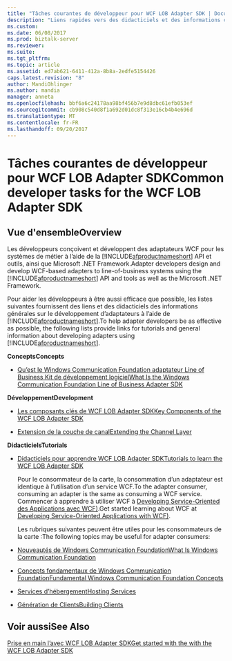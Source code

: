 ```yaml
---
title: "Tâches courantes de développeur pour WCF LOB Adapter SDK | Documents Microsoft"
description: "Liens rapides vers des didacticiels et des informations conceptuelles sur la création d’adaptateurs à l’aide de WCF LOB Adapter SDK"
ms.custom: 
ms.date: 06/08/2017
ms.prod: biztalk-server
ms.reviewer: 
ms.suite: 
ms.tgt_pltfrm: 
ms.topic: article
ms.assetid: ed7ab621-6411-412a-8b8a-2edfe5154426
caps.latest.revision: "8"
author: MandiOhlinger
ms.author: mandia
manager: anneta
ms.openlocfilehash: bbf6a6c24178aa98bf456b7e9d8dbc61efb053ef
ms.sourcegitcommit: cb908c540d8f1a692d01dc8f313e16cb4b4e696d
ms.translationtype: MT
ms.contentlocale: fr-FR
ms.lasthandoff: 09/20/2017
---
```

# <a name="common-developer-tasks-for-the-wcf-lob-adapter-sdk"></a><span data-ttu-id="4eef9-103">Tâches courantes de développeur pour WCF LOB Adapter SDK</span><span class="sxs-lookup"><span data-stu-id="4eef9-103">Common developer tasks for the WCF LOB Adapter SDK</span></span>

## <a name="overview"></a><span data-ttu-id="4eef9-104">Vue d'ensemble</span><span class="sxs-lookup"><span data-stu-id="4eef9-104">Overview</span></span>

<span data-ttu-id="4eef9-105">Les développeurs conçoivent et développent des adaptateurs WCF pour les systèmes de métier à l’aide de la [!INCLUDE[afproductnameshort](../../includes/afproductnameshort-md.md)] API et outils, ainsi que Microsoft .NET Framework.</span><span class="sxs-lookup"><span data-stu-id="4eef9-105">Adapter developers design and develop WCF-based adapters to line-of-business systems using the [!INCLUDE[afproductnameshort](../../includes/afproductnameshort-md.md)] API and tools as well as the Microsoft .NET Framework.</span></span>  
  
 <span data-ttu-id="4eef9-106">Pour aider les développeurs à être aussi efficace que possible, les listes suivantes fournissent des liens et des didacticiels des informations générales sur le développement d’adaptateurs à l’aide de [!INCLUDE[afproductnameshort](../../includes/afproductnameshort-md.md)].</span><span class="sxs-lookup"><span data-stu-id="4eef9-106">To help adapter developers be as effective as possible, the following lists provide links for tutorials and general information about developing adapters using [!INCLUDE[afproductnameshort](../../includes/afproductnameshort-md.md)].</span></span>  
  
<span data-ttu-id="4eef9-107">**Concepts**</span><span class="sxs-lookup"><span data-stu-id="4eef9-107">**Concepts**</span></span>  
  
-   [<span data-ttu-id="4eef9-108">Qu’est le Windows Communication Foundation adaptateur Line of Business Kit de développement logiciel</span><span class="sxs-lookup"><span data-stu-id="4eef9-108">What Is the Windows Communication Foundation Line of Business Adapter SDK</span></span>](what-is-the-windows-communication-foundation-line-of-business-adapter-sdk.md)  
  

<span data-ttu-id="4eef9-109">**Développement**</span><span class="sxs-lookup"><span data-stu-id="4eef9-109">**Development**</span></span>  
  
 
-   [<span data-ttu-id="4eef9-110">Les composants clés de WCF LOB Adapter SDK</span><span class="sxs-lookup"><span data-stu-id="4eef9-110">Key Components of the WCF LOB Adapter SDK</span></span>](key-components-of-the-wcf-lob-adapter-sdk.md) 
  
-   [<span data-ttu-id="4eef9-111">Extension de la couche de canal</span><span class="sxs-lookup"><span data-stu-id="4eef9-111">Extending the Channel Layer</span></span>](https://docs.microsoft.com/dotnet/framework/wcf/extending/extending-the-channel-layer)  
  

<span data-ttu-id="4eef9-112">**Didacticiels**</span><span class="sxs-lookup"><span data-stu-id="4eef9-112">**Tutorials**</span></span>  
  
-   [<span data-ttu-id="4eef9-113">Didacticiels pour apprendre WCF LOB Adapter SDK</span><span class="sxs-lookup"><span data-stu-id="4eef9-113">Tutorials to learn the WCF LOB Adapter SDK</span></span>](tutorials-to-learn-the-wcf-lob-adapter-sdk.md) 
  
    <span data-ttu-id="4eef9-114">Pour le consommateur de la carte, la consommation d’un adaptateur est identique à l’utilisation d’un service WCF.</span><span class="sxs-lookup"><span data-stu-id="4eef9-114">To the adapter consumer, consuming an adapter is the same as consuming a WCF service.</span></span> <span data-ttu-id="4eef9-115">Commencer à apprendre à utiliser WCF à [Developing Service-Oriented des Applications avec WCF)](https://docs.microsoft.com/dotnet/framework/wcf).</span><span class="sxs-lookup"><span data-stu-id="4eef9-115">Get started learning about WCF at [Developing Service-Oriented Applications with WCF)](https://docs.microsoft.com/dotnet/framework/wcf).</span></span>
  
    <span data-ttu-id="4eef9-116">Les rubriques suivantes peuvent être utiles pour les consommateurs de la carte :</span><span class="sxs-lookup"><span data-stu-id="4eef9-116">The following topics may be useful for adapter consumers:</span></span>  
  
-   [<span data-ttu-id="4eef9-117">Nouveautés de Windows Communication Foundation</span><span class="sxs-lookup"><span data-stu-id="4eef9-117">What Is Windows Communication Foundation</span></span>](https://docs.microsoft.com/dotnet/framework/wcf/whats-wcf)  
  
-   [<span data-ttu-id="4eef9-118">Concepts fondamentaux de Windows Communication Foundation</span><span class="sxs-lookup"><span data-stu-id="4eef9-118">Fundamental Windows Communication Foundation Concepts</span></span>](https://docs.microsoft.com/dotnet/framework/wcf/fundamental-concepts)  
  
-   [<span data-ttu-id="4eef9-119">Services d’hébergement</span><span class="sxs-lookup"><span data-stu-id="4eef9-119">Hosting Services</span></span>](https://docs.microsoft.com/dotnet/framework/wcf/hosting-services)  
  
-   [<span data-ttu-id="4eef9-120">Génération de Clients</span><span class="sxs-lookup"><span data-stu-id="4eef9-120">Building Clients</span></span>](https://docs.microsoft.com/dotnet/framework/wcf/building-clients)  
  
## <a name="see-also"></a><span data-ttu-id="4eef9-121">Voir aussi</span><span class="sxs-lookup"><span data-stu-id="4eef9-121">See Also</span></span>  
 [<span data-ttu-id="4eef9-122">Prise en main l’avec WCF LOB Adapter SDK</span><span class="sxs-lookup"><span data-stu-id="4eef9-122">Get started with the with the WCF LOB Adapter SDK</span></span>](get-started-with-the-with-the-wcf-lob-adapter-sdk.md)